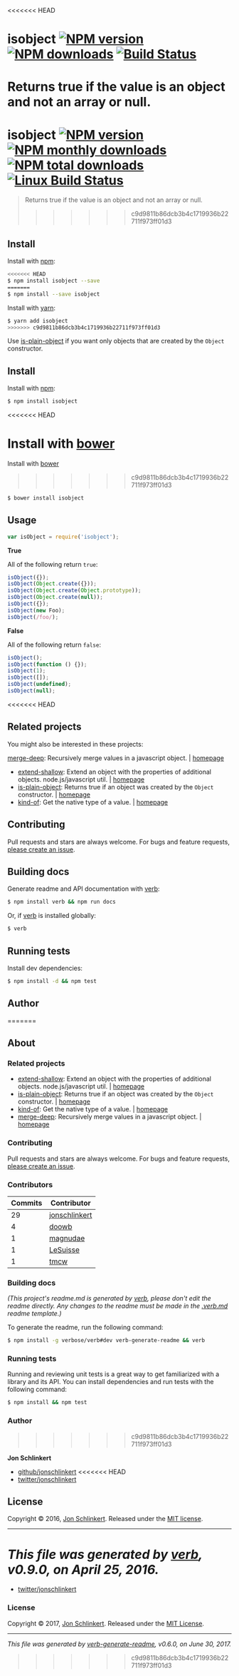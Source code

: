<<<<<<< HEAD
# isobject [![NPM version](https://img.shields.io/npm/v/isobject.svg?style=flat)](https://www.npmjs.com/package/isobject) [![NPM downloads](https://img.shields.io/npm/dm/isobject.svg?style=flat)](https://npmjs.org/package/isobject) [![Build Status](https://img.shields.io/travis/jonschlinkert/isobject.svg?style=flat)](https://travis-ci.org/jonschlinkert/isobject)

Returns true if the value is an object and not an array or null.
=======
# isobject [![NPM version](https://img.shields.io/npm/v/isobject.svg?style=flat)](https://www.npmjs.com/package/isobject) [![NPM monthly downloads](https://img.shields.io/npm/dm/isobject.svg?style=flat)](https://npmjs.org/package/isobject)  [![NPM total downloads](https://img.shields.io/npm/dt/isobject.svg?style=flat)](https://npmjs.org/package/isobject) [![Linux Build Status](https://img.shields.io/travis/jonschlinkert/isobject.svg?style=flat&label=Travis)](https://travis-ci.org/jonschlinkert/isobject)

> Returns true if the value is an object and not an array or null.
>>>>>>> c9d9811b86dcb3b4c1719936b22711f973ff01d3

## Install

Install with [npm](https://www.npmjs.com/):

```sh
<<<<<<< HEAD
$ npm install isobject --save
=======
$ npm install --save isobject
```

Install with [yarn](https://yarnpkg.com):

```sh
$ yarn add isobject
>>>>>>> c9d9811b86dcb3b4c1719936b22711f973ff01d3
```

Use [is-plain-object](https://github.com/jonschlinkert/is-plain-object) if you want only objects that are created by the `Object` constructor.

## Install

Install with [npm](https://www.npmjs.com/):

```sh
$ npm install isobject
```
<<<<<<< HEAD

Install with [bower](http://bower.io/)
=======
Install with [bower](https://bower.io/)
>>>>>>> c9d9811b86dcb3b4c1719936b22711f973ff01d3

```sh
$ bower install isobject
```

## Usage

```js
var isObject = require('isobject');
```

**True**

All of the following return `true`:

```js
isObject({});
isObject(Object.create({}));
isObject(Object.create(Object.prototype));
isObject(Object.create(null));
isObject({});
isObject(new Foo);
isObject(/foo/);
```

**False**

All of the following return `false`:

```js
isObject();
isObject(function () {});
isObject(1);
isObject([]);
isObject(undefined);
isObject(null);
```

<<<<<<< HEAD
## Related projects

You might also be interested in these projects:

[merge-deep](https://www.npmjs.com/package/merge-deep): Recursively merge values in a javascript object. | [homepage](https://github.com/jonschlinkert/merge-deep)

* [extend-shallow](https://www.npmjs.com/package/extend-shallow): Extend an object with the properties of additional objects. node.js/javascript util. | [homepage](https://github.com/jonschlinkert/extend-shallow)
* [is-plain-object](https://www.npmjs.com/package/is-plain-object): Returns true if an object was created by the `Object` constructor. | [homepage](https://github.com/jonschlinkert/is-plain-object)
* [kind-of](https://www.npmjs.com/package/kind-of): Get the native type of a value. | [homepage](https://github.com/jonschlinkert/kind-of)

## Contributing

Pull requests and stars are always welcome. For bugs and feature requests, [please create an issue](https://github.com/jonschlinkert/isobject/issues/new).

## Building docs

Generate readme and API documentation with [verb](https://github.com/verbose/verb):

```sh
$ npm install verb && npm run docs
```

Or, if [verb](https://github.com/verbose/verb) is installed globally:

```sh
$ verb
```

## Running tests

Install dev dependencies:

```sh
$ npm install -d && npm test
```

## Author
=======
## About

### Related projects

* [extend-shallow](https://www.npmjs.com/package/extend-shallow): Extend an object with the properties of additional objects. node.js/javascript util. | [homepage](https://github.com/jonschlinkert/extend-shallow "Extend an object with the properties of additional objects. node.js/javascript util.")
* [is-plain-object](https://www.npmjs.com/package/is-plain-object): Returns true if an object was created by the `Object` constructor. | [homepage](https://github.com/jonschlinkert/is-plain-object "Returns true if an object was created by the `Object` constructor.")
* [kind-of](https://www.npmjs.com/package/kind-of): Get the native type of a value. | [homepage](https://github.com/jonschlinkert/kind-of "Get the native type of a value.")
* [merge-deep](https://www.npmjs.com/package/merge-deep): Recursively merge values in a javascript object. | [homepage](https://github.com/jonschlinkert/merge-deep "Recursively merge values in a javascript object.")

### Contributing

Pull requests and stars are always welcome. For bugs and feature requests, [please create an issue](../../issues/new).

### Contributors

| **Commits** | **Contributor** |  
| --- | --- |  
| 29 | [jonschlinkert](https://github.com/jonschlinkert) |  
| 4  | [doowb](https://github.com/doowb) |  
| 1  | [magnudae](https://github.com/magnudae) |  
| 1  | [LeSuisse](https://github.com/LeSuisse) |  
| 1  | [tmcw](https://github.com/tmcw) |  

### Building docs

_(This project's readme.md is generated by [verb](https://github.com/verbose/verb-generate-readme), please don't edit the readme directly. Any changes to the readme must be made in the [.verb.md](.verb.md) readme template.)_

To generate the readme, run the following command:

```sh
$ npm install -g verbose/verb#dev verb-generate-readme && verb
```

### Running tests

Running and reviewing unit tests is a great way to get familiarized with a library and its API. You can install dependencies and run tests with the following command:

```sh
$ npm install && npm test
```

### Author
>>>>>>> c9d9811b86dcb3b4c1719936b22711f973ff01d3

**Jon Schlinkert**

* [github/jonschlinkert](https://github.com/jonschlinkert)
<<<<<<< HEAD
* [twitter/jonschlinkert](http://twitter.com/jonschlinkert)

## License

Copyright © 2016, [Jon Schlinkert](https://github.com/jonschlinkert).
Released under the [MIT license](https://github.com/jonschlinkert/isobject/blob/master/LICENSE).

***

_This file was generated by [verb](https://github.com/verbose/verb), v0.9.0, on April 25, 2016._
=======
* [twitter/jonschlinkert](https://twitter.com/jonschlinkert)

### License

Copyright © 2017, [Jon Schlinkert](https://github.com/jonschlinkert).
Released under the [MIT License](LICENSE).

***

_This file was generated by [verb-generate-readme](https://github.com/verbose/verb-generate-readme), v0.6.0, on June 30, 2017._
>>>>>>> c9d9811b86dcb3b4c1719936b22711f973ff01d3
